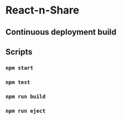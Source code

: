 # React-n-Share

## Continuous deployment build

## Scripts
### `npm start`
### `npm test`
### `npm run build`
### `npm run eject`
